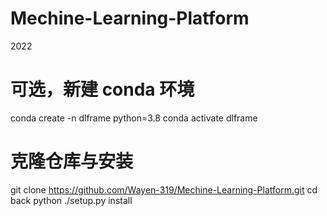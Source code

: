 # Mechine-Learning-Platform
2022
# 可选，新建 conda 环境
conda create -n dlframe python=3.8
conda activate dlframe

# 克隆仓库与安装
git clone https://github.com/Wayen-319/Mechine-Learning-Platform.git
cd back
python ./setup.py install

